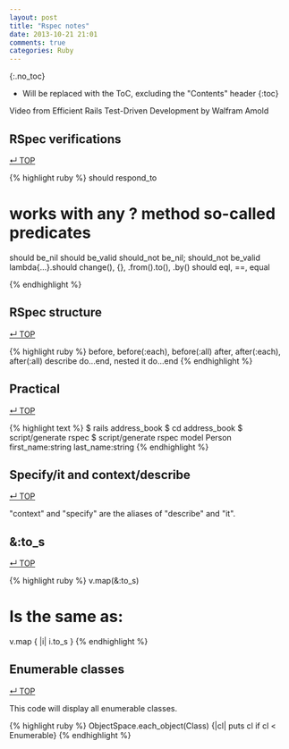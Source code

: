 ```yaml
---
layout: post
title: "Rspec notes"
date: 2013-10-21 21:01
comments: true
categories: Ruby
---
```


<!-- more -->

{:.no_toc}

* Will be replaced with the ToC, excluding the "Contents" header
{:toc}

Video from Efficient Rails Test-Driven Development by Walfram Amold

## RSpec verifications
[&#8629; TOP](#markdown-toc)

{% highlight ruby %}
should respond_to
# works with any ? method so-called predicates
should be_nil
should be_valid
should_not be_nil; should_not be_valid
lambda{...}.should change(), {}, .from().to(), .by()
should eql, ==, equal

{% endhighlight %}

## RSpec structure
[&#8629; TOP](#markdown-toc)
	
{% highlight ruby %}
before, before(:each), before(:all)
after, after(:each), after(:all)
describe do...end, nested
it do...end
{% endhighlight %}

## Practical
[&#8629; TOP](#markdown-toc)

{% highlight text %}
$ rails address_book
$ cd address_book
$ script/generate rspec
$ script/generate rspec model Person first_name:string last_name:string
{% endhighlight %}

## Specify/it and context/describe
[&#8629; TOP](#markdown-toc)

"context" and "specify" are the aliases of "describe" and 
"it".

## &:to_s
[&#8629; TOP](#markdown-toc)

{% highlight ruby %}
v.map(&:to_s)
# Is the same as:
v.map { |i| i.to_s }
{% endhighlight %}

## Enumerable classes
[&#8629; TOP](#markdown-toc)

This code will display all enumerable classes.

{% highlight ruby %}
ObjectSpace.each_object(Class) {|cl| puts cl if cl < Enumerable}
{% endhighlight %}


